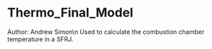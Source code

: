 # Thermo_Final_Model
Author: Andrew Simon\n
Used to calculate the combustion chamber temperature in a SFRJ.
